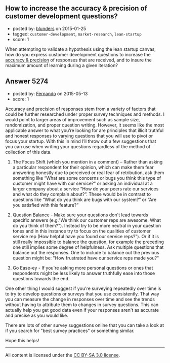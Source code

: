 ## How to increase the accuracy & precision of customer development questions?

- posted by: [blunders](https://stackexchange.com/users/216182/blunders) on 2015-01-25
- tagged: `customer-development`, `market-research`, `lean-startup`
- score: 1

When attempting to validate a hypothesis using the lean startup canvas, how do you express customer development questions to increase the [accuracy & precision][1] of responses that are received, and to insure the maximum amount of learning during a given iteration? 


  [1]: http://en.wikipedia.org/wiki/Accuracy_and_precision


## Answer 5274

- posted by: [Fernando](https://stackexchange.com/users/5092626/fernando) on 2015-05-13
- score: 1

Accuracy and precision of responses stem from a variety of factors that could be further researched under proper survey techniques and methods. I would point to larger areas of improvement such as sample size, randomization, and proper question writing. However, it seems like the most applicable answer to what you’re looking for are principles that illicit truthful and honest responses to varying questions that you will use to pivot or focus your startup. With this in mind I’ll throw out a few suggestions that you can use when writing your questions regardless of the method of collection of this data.

1. The Focus Shift (which you mention in a comment) – Rather than asking a particular respondent for their opinion, which can make them fear answering honestly due to perceived or real fear of retribution, ask them something like “What are some concerns or bugs you think this type of customer might have with our service?” or asking an individual at a larger company about a service “How do your peers rate our services and what do they complain about?”. These would be in contrast to questions like “What do you think are bugs with our system?” or “Are you satisfied with this feature?”

2. Question Balance - Make sure your questions don't lead towards specific answers (e.g."We think our customer reps are awesome. What do you think of them?"). Instead try to be more neutral in your question tones and in this instance try to focus on the qualities of customer service rep (How helpful have you found our service reps?"). Or if it is still really impossible to balance the question, for example the preceding one still implies some degree of helpfulness. Ask multiple questions that balance out the responses. One to include to balance out the previous question might be: "How frustrated have our service reps made you?"
3. Go Ease-ey - If you're asking more personal questions or ones that respondents might be less likely to answer truthfully ease into those questions towards the end.

One other thing I would suggest if you're surveying repeatedly over time is to try to develop questions or surveys that you use consistently. That way you can measure the change in responses over time and see the trends without having to attribute them to changes in survey questions. This can actually help you get good data even if your responses aren't as accurate and precise as you would like.

There are lots of other survey suggestions online that you can take a look at if you search for "best survey practices" or something similar.

Hope this helps!



---

All content is licensed under the [CC BY-SA 3.0 license](https://creativecommons.org/licenses/by-sa/3.0/).
